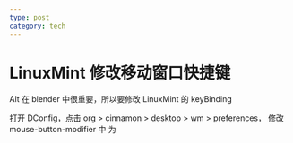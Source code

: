 ```yaml
---
type: post
category: tech
---
```

# LinuxMint 修改移动窗口快捷键

Alt 在 blender 中很重要，所以要修改 LinuxMint 的 keyBinding

打开 DConfig，点击 org > cinnamon > desktop > wm > preferences， 修改  mouse-button-modifier 中 <Alt> 为 <Super>